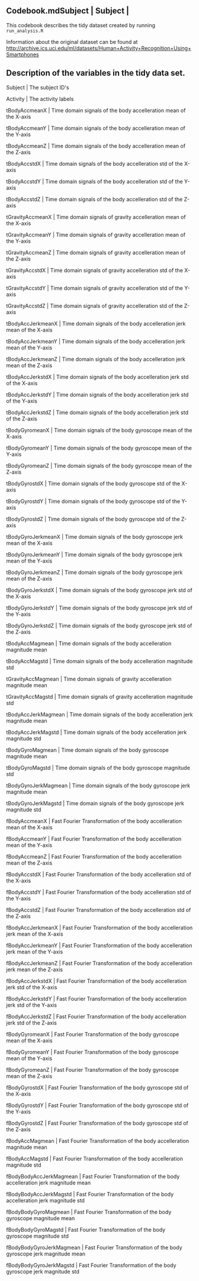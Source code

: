 ## Codebook.mdSubject | Subject |

This codebook describes the tidy dataset created by running `run_analysis.R`

Information about the original dataset can be found at http://archive.ics.uci.edu/ml/datasets/Human+Activity+Recognition+Using+Smartphones

## Description of the variables in the tidy data set.
Subject | The subject ID's 

Activity | The activity labels

tBodyAccmeanX | Time domain signals of the body accelleration mean of the X-axis

tBodyAccmeanY | Time domain signals of the body accelleration mean of the Y-axis

tBodyAccmeanZ | Time domain signals of the body accelleration mean of the Z-axis

tBodyAccstdX | Time domain signals of the body accelleration std of the X-axis

tBodyAccstdY | Time domain signals of the body accelleration std of the Y-axis

tBodyAccstdZ | Time domain signals of the body accelleration std of the Z-axis

tGravityAccmeanX | Time domain signals of gravity accelleration mean of the X-axis

tGravityAccmeanY | Time domain signals of gravity accelleration mean of the Y-axis

tGravityAccmeanZ | Time domain signals of gravity accelleration mean of the Z-axis

tGravityAccstdX | Time domain signals of gravity accelleration std of the X-axis

tGravityAccstdY | Time domain signals of gravity accelleration std of the Y-axis

tGravityAccstdZ | Time domain signals of gravity accelleration std of the Z-axis

tBodyAccJerkmeanX | Time domain signals of the body accelleration jerk mean of the X-axis

tBodyAccJerkmeanY | Time domain signals of the body accelleration jerk mean of the Y-axis

tBodyAccJerkmeanZ | Time domain signals of the body accelleration jerk mean of the Z-axis

tBodyAccJerkstdX | Time domain signals of the body accelleration jerk std of the X-axis

tBodyAccJerkstdY | Time domain signals of the body accelleration jerk std of the Y-axis

tBodyAccJerkstdZ | Time domain signals of the body accelleration jerk std of the Z-axis

tBodyGyromeanX | Time domain signals of the body gyroscope mean of the X-axis

tBodyGyromeanY | Time domain signals of the body gyroscope mean of the Y-axis

tBodyGyromeanZ | Time domain signals of the body gyroscope mean of the Z-axis

tBodyGyrostdX | Time domain signals of the body gyroscope std of the X-axis

tBodyGyrostdY | Time domain signals of the body gyroscope std of the Y-axis

tBodyGyrostdZ | Time domain signals of the body gyroscope std of the Z-axis

tBodyGyroJerkmeanX | Time domain signals of the body gyroscope jerk mean of the X-axis

tBodyGyroJerkmeanY | Time domain signals of the body gyroscope jerk mean of the Y-axis

tBodyGyroJerkmeanZ | Time domain signals of the body gyroscope jerk mean of the Z-axis

tBodyGyroJerkstdX | Time domain signals of the body gyroscope jerk std of the X-axis

tBodyGyroJerkstdY | Time domain signals of the body gyroscope jerk std of the Y-axis

tBodyGyroJerkstdZ | Time domain signals of the body gyroscope jerk std of the Z-axis

tBodyAccMagmean | Time domain signals of the body accelleration magnitude mean

tBodyAccMagstd | Time domain signals of the body accelleration magnitude std

tGravityAccMagmean | Time domain signals of gravity accelleration magnitude mean

tGravityAccMagstd | Time domain signals of gravity accelleration magnitude std

tBodyAccJerkMagmean | Time domain signals of the body accelleration jerk magnitude mean

tBodyAccJerkMagstd | Time domain signals of the body accelleration jerk magnitude std

tBodyGyroMagmean | Time domain signals of the body gyroscope magnitude mean

tBodyGyroMagstd | Time domain signals of the body gyroscope magnitude std

tBodyGyroJerkMagmean | Time domain signals of the body gyroscope jerk magnitude mean

tBodyGyroJerkMagstd | Time domain signals of the body gyroscope jerk magnitude std

fBodyAccmeanX | Fast Fourier Transformation of the body accelleration mean of the X-axis

fBodyAccmeanY | Fast Fourier Transformation of the body accelleration mean of the Y-axis

fBodyAccmeanZ | Fast Fourier Transformation of the body accelleration mean of the Z-axis

fBodyAccstdX | Fast Fourier Transformation of the body accelleration std of the X-axis

fBodyAccstdY | Fast Fourier Transformation of the body accelleration std of the Y-axis

fBodyAccstdZ | Fast Fourier Transformation of the body accelleration std of the Z-axis

fBodyAccJerkmeanX | Fast Fourier Transformation of the body accelleration jerk mean of the X-axis

fBodyAccJerkmeanY | Fast Fourier Transformation of the body accelleration jerk mean of the Y-axis

fBodyAccJerkmeanZ | Fast Fourier Transformation of the body accelleration jerk mean of the Z-axis

fBodyAccJerkstdX | Fast Fourier Transformation of the body accelleration jerk std of the X-axis

fBodyAccJerkstdY | Fast Fourier Transformation of the body accelleration jerk std of the Y-axis

fBodyAccJerkstdZ | Fast Fourier Transformation of the body accelleration jerk std of the Z-axis

fBodyGyromeanX | Fast Fourier Transformation of the body gyroscope mean of the X-axis

fBodyGyromeanY | Fast Fourier Transformation of the body gyroscope mean of the Y-axis

fBodyGyromeanZ | Fast Fourier Transformation of the body gyroscope mean of the Z-axis

fBodyGyrostdX | Fast Fourier Transformation of the body gyroscope std of the X-axis

fBodyGyrostdY | Fast Fourier Transformation of the body gyroscope std of the Y-axis

fBodyGyrostdZ | Fast Fourier Transformation of the body gyroscope std of the Z-axis

fBodyAccMagmean | Fast Fourier Transformation of the body accelleration magnitude mean

fBodyAccMagstd | Fast Fourier Transformation of the body accelleration magnitude std

fBodyBodyAccJerkMagmean | Fast Fourier Transformation of the body accelleration jerk magnitude mean

fBodyBodyAccJerkMagstd | Fast Fourier Transformation of the body accelleration jerk magnitude std

fBodyBodyGyroMagmean | Fast Fourier Transformation of the body gyroscope magnitude mean

fBodyBodyGyroMagstd | Fast Fourier Transformation of the body gyroscope magnitude std

fBodyBodyGyroJerkMagmean | Fast Fourier Transformation of the body gyroscope jerk magnitude mean

fBodyBodyGyroJerkMagstd | Fast Fourier Transformation of the body gyroscope jerk magnitude std


